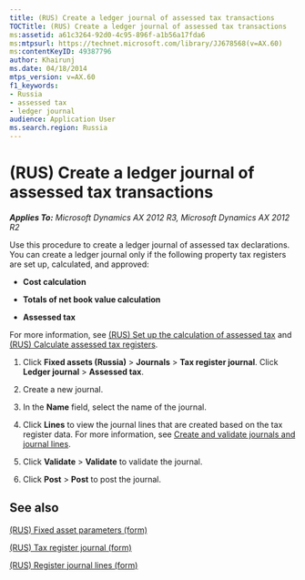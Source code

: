 ```yaml
---
title: (RUS) Create a ledger journal of assessed tax transactions
TOCTitle: (RUS) Create a ledger journal of assessed tax transactions
ms:assetid: a61c3264-92d0-4c95-896f-a1b56a17fda6
ms:mtpsurl: https://technet.microsoft.com/library/JJ678568(v=AX.60)
ms:contentKeyID: 49387796
author: Khairunj
ms.date: 04/18/2014
mtps_version: v=AX.60
f1_keywords:
- Russia
- assessed tax
- ledger journal
audience: Application User
ms.search.region: Russia
---
```


# (RUS) Create a ledger journal of assessed tax transactions 


_**Applies To:** Microsoft Dynamics AX 2012 R3, Microsoft Dynamics AX 2012 R2_

Use this procedure to create a ledger journal of assessed tax declarations. You can create a ledger journal only if the following property tax registers are set up, calculated, and approved:

  - **Cost calculation**

  - **Totals of net book value calculation**

  - **Assessed tax**

For more information, see [(RUS) Set up the calculation of assessed tax](rus-set-up-the-calculation-of-assessed-tax.md) and [(RUS) Calculate assessed tax registers](rus-calculate-assessed-tax-registers.md).

1.  Click **Fixed assets (Russia)** \> **Journals** \> **Tax register journal**. Click **Ledger journal** \> **Assessed tax**.

2.  Create a new journal.

3.  In the **Name** field, select the name of the journal.

4.  Click **Lines** to view the journal lines that are created based on the tax register data. For more information, see [Create and validate journals and journal lines](create-and-validate-journals-and-journal-lines.md).

5.  Click **Validate** \> **Validate** to validate the journal.

6.  Click **Post** \> **Post** to post the journal.

## See also

[(RUS) Fixed asset parameters (form)](https://technet.microsoft.com/library/jj721462\(v=ax.60\))

[(RUS) Tax register journal (form)](https://technet.microsoft.com/library/jj856114\(v=ax.60\))

[(RUS) Register journal lines (form)](https://technet.microsoft.com/library/jj839663\(v=ax.60\))

  


